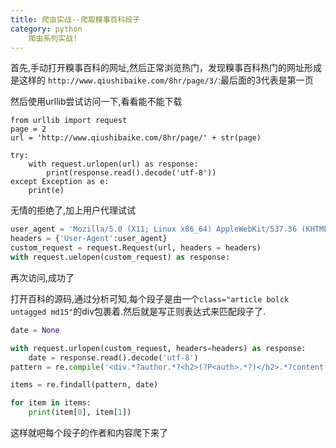 ```yaml
---
title: 爬虫实战--爬取糗事百科段子
category: python
    爬虫系列实战!
---
```


 首先,手动打开糗事百科的网址,然后正常浏览热门，发现糗事百科热门的网址形成是这样的
 `http://www.qiushibaike.com/8hr/page/3/`:最后面的3代表是第一页

然后使用urllib尝试访问一下,看看能不能下载

```python3
from urllib import request
page = 2
url = 'http://www.qiushibaike.com/8hr/page/' + str(page)

try:
    with request.urlopen(url) as response:
        print(response.read().decode('utf-8'))
except Exception as e:
    print(e)
```

无情的拒绝了,加上用户代理试试

```python
user_agent = 'Mozilla/5.0 (X11; Linux x86_64) AppleWebKit/537.36 (KHTML, like Gecko) Chrome/57.0.2987.133 Safari/537.36'
headers = {'User-Agent':user_agent}
custom_request = request.Request(url, headers = headers)
with request.uelopen(custom_request) as response:
```

再次访问,成功了


打开百科的源码,通过分析可知,每个段子是由一个`class="article bolck untagged md15"`的div包裹着.然后就是写正则表达式来匹配段子了.

```python
date = None

with request.urlopen(custom_request, headers=headers) as response:
    date = response.read().decode('utf-8')
pattern = re.compile('<div.*?author.*?<h2>(?P<auth>.*?)</h2>.*?content.*?<span>(?P<body>.*?)</span>(?P<img>.*?)stats.*?', re.S)

items = re.findall(pattern, date)

for item in items:
    print(item[0], item[1])

```
这样就吧每个段子的作者和内容爬下来了
